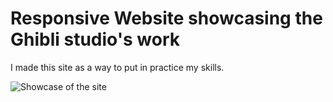 # **Responsive Website showcasing the Ghibli studio's work**

I made this site as a way to put in practice my skills.  

![Showcase of the site](/images/output.gif) 
